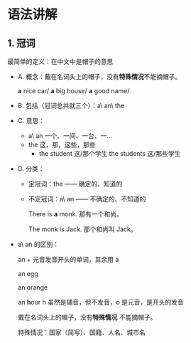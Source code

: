 # 语法讲解

## 1. 冠词

最简单的定义：在中文中是帽子的意思

- A. 概念：戴在名词头上的帽子，没有**特殊情况**不能摘帽子。

  **a** nice car/ **a** big house/ **a** good name/
- B. 包括（冠词总共就三个）：a\ an\ the
- C. 意思：
  - a\ an 一个、一间、一台、一...
  - the 这，那，这些，那些
    - the student 这/那个学生 the students 这/那些学生
- D. 分类：
  - 定冠词：the —— 确定的、知道的
  - 不定冠词：a\ an —— 不确定的、不知道的

    There is **a** monk. 那有一个和尚。

    The monk is Jack. 那个和尚叫 Jack。
- a\ an 的区别：

  an + 元音发音开头的单词，其余用 a

  an egg

  an orange

  an **h**our h 虽然是辅音，但不发音，o 是元音，是开头的发音

  戴在名词头上的帽子，没有**特殊情况** 不能摘帽子。

  特殊情况：国家（简写）、国籍、人名、城市名